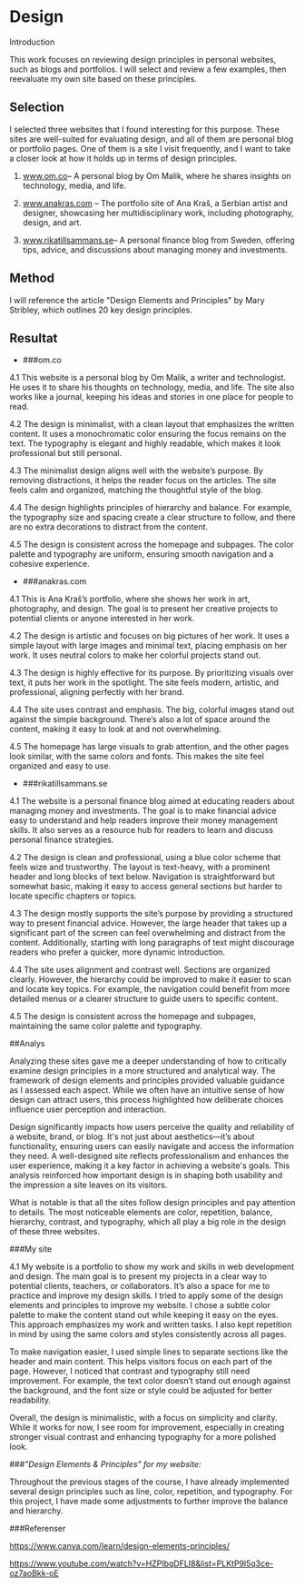 Design
=======================

Introduction

This work focuses on reviewing design principles in personal websites, such as blogs and portfolios. I will select and review a few examples, then reevaluate my own site based on these principles.

Selection
-----------------------

I selected three websites that I found interesting for this purpose. These sites are well-suited for evaluating design, and all of them are personal blog or portfolio pages. One of them is a site I visit frequently, and I want to take a closer look at how it holds up in terms of design principles. 

1. <a href="https://www.om.co">www.om.co</a>– A personal blog by Om Malik, where he shares insights on technology, media, and life.

2. <a href="https://www.anakras.com">www.anakras.com</a> – The portfolio site of Ana Kraš, a Serbian artist and designer, showcasing her multidisciplinary work, including photography, design, and art.

3. <a href="www.rikatillsammans.se">www.rikatillsammans.se</a>– A personal finance blog from Sweden, offering tips, advice, and discussions about managing money and investments.

Method
-----------------------

I will reference the article "Design Elements and Principles" by Mary Stribley, which outlines 20 key design principles.
 
Resultat
-----------------------

- ###om.co

4.1 
This website is a personal blog by Om Malik, a writer and technologist. He uses it to share his thoughts on technology, media, and life. The site also works like a journal, keeping his ideas and stories in one place for people to read.

4.2
The design is minimalist, with a clean layout that emphasizes the written content. It uses a monochromatic color ensuring the focus remains on the text. The typography is elegant and highly readable, which makes it look professional but still personal.

4.3
The minimalist design aligns well with the website’s purpose. By removing distractions, it helps the reader focus on the articles. The site feels calm and organized, matching the thoughtful style of the blog.

4.4
The design highlights principles of hierarchy and balance. For example, the typography size and spacing create a clear structure to follow, and there are no extra decorations to distract from the content.

4.5
The design is consistent across the homepage and subpages. The color palette and typography are uniform, ensuring smooth navigation and a cohesive experience. 

- ###anakras.com

4.1
This is Ana Kraš’s portfolio, where she shows her work in art, photography, and design. The goal is to present her creative projects to potential clients or anyone interested in her work.

4.2
The design is artistic and focuses on big pictures of her work. It uses a simple layout with large images and minimal text, placing emphasis on her work. It uses neutral colors to make her colorful projects stand out.
 
4.3
The design is highly effective for its purpose. By prioritizing visuals over text, it puts her work in the spotlight. The site feels modern, artistic, and professional, aligning perfectly with her brand.

4.4
The site uses contrast and emphasis. The big, colorful images stand out against the simple background. There’s also a lot of space around the content, making it easy to look at and not overwhelming.

4.5
The homepage has large visuals to grab attention, and the other pages look similar, with the same colors and fonts. This makes the site feel organized and easy to use.

- ###rikatillsammans.se

4.1 
The website is a personal finance blog aimed at educating readers about managing money and investments. The goal is to make financial advice easy to understand and help readers improve their money management skills. It also serves as a resource hub for readers to learn and discuss personal finance strategies.

4.2
The design is clean and professional, using a blue color scheme that feels wize and trustworthy. The layout is text-heavy, with a prominent header and long blocks of text below. Navigation is straightforward but somewhat basic, making it easy to access general sections but harder to locate specific chapters or topics.

4.3
The design mostly supports the site’s purpose by providing a structured way to present financial advice. However, the large header that takes up a significant part of the screen can feel overwhelming and distract from the content. Additionally, starting with long paragraphs of text might discourage readers who prefer a quicker, more dynamic introduction.

4.4
The site uses alignment and contrast well. Sections are organized clearly. However, the hierarchy could be improved to make it easier to scan and locate key topics. For example, the navigation could benefit from more detailed menus or a clearer structure to guide users to specific content.

4.5
The design is consistent across the homepage and subpages, maintaining the same color palette and typography.

##Analys



Analyzing these sites gave me a deeper understanding of how to critically examine design principles in a more structured and analytical way. The framework of design elements and principles provided valuable guidance as I assessed each aspect. While we often have an intuitive sense of how design can attract users, this process highlighted how deliberate choices influence user perception and interaction.

Design significantly impacts how users perceive the quality and reliability of a website, brand, or blog. It's not just about aesthetics—it’s about functionality, ensuring users can easily navigate and access the information they need. A well-designed site reflects professionalism and enhances the user experience, making it a key factor in achieving a website's goals. This analysis reinforced how important design is in shaping both usability and the impression a site leaves on its visitors.

What is notable is that all the sites follow design principles and pay attention to details. The most noticeable elements are color, repetition, balance, hierarchy, contrast, and typography, which all play a big role in the design of these three websites.

###My site

4.1 
My website is a portfolio to show my work and skills in web development and design. The main goal is to present my projects in a clear way to potential clients, teachers, or collaborators. It’s also a space for me to practice and improve my design skills.
I tried to apply some of the design elements and principles to improve my website. I chose a subtle color palette to make the content stand out while keeping it easy on the eyes. This approach emphasizes my work and written tasks. I also kept repetition in mind by using the same colors and styles consistently across all pages.

To make navigation easier, I used simple lines to separate sections like the header and main content. This helps visitors focus on each part of the page. However, I noticed that contrast and typography still need improvement. For example, the text color doesn’t stand out enough against the background, and the font size or style could be adjusted for better readability.

Overall, the design is minimalistic, with a focus on simplicity and clarity. While it works for now, I see room for improvement, especially in creating stronger visual contrast and enhancing typography for a more polished look.

###_"Design Elements & Principles" for my website:_

Throughout the previous stages of the course, I have already implemented several design principles such as line, color, repetition, and typography. For this project, I have made some adjustments to further improve the balance and hierarchy.

###Referenser


https://www.canva.com/learn/design-elements-principles/

https://www.youtube.com/watch?v=HZPIbqDFLI8&list=PLKtP9l5q3ce-oz7aoBkk-oE
